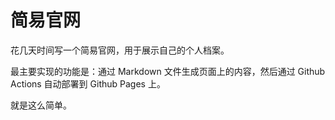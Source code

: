 # 简易官网

花几天时间写一个简易官网，用于展示自己的个人档案。

最主要实现的功能是：通过 Markdown 文件生成页面上的内容，然后通过 Github Actions 自动部署到 Github Pages 上。

就是这么简单。
